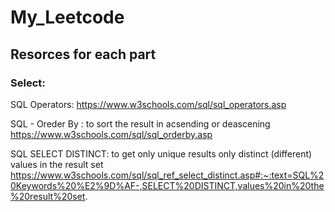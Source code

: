 # My_Leetcode

## Resorces for each part

### Select:

SQL Operators:
https://www.w3schools.com/sql/sql_operators.asp

SQL - Oreder By : to sort the result in acsending or deascening
https://www.w3schools.com/sql/sql_orderby.asp

SQL SELECT DISTINCT: to get only unique results only distinct (different) values in the result set
https://www.w3schools.com/sql/sql_ref_select_distinct.asp#:~:text=SQL%20Keywords%20%E2%9D%AF-,SELECT%20DISTINCT,values%20in%20the%20result%20set.

